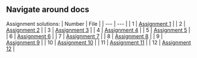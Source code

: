 ## Navigate around docs

Assignment solutions:
| Number | File |
| --- | --- |
| 1 | [Assignment 1](./solutions/assn-1.md) |
| 2 | [Assignment 2](./solutions/assn-2.md) |
| 3 | [Assignment 3](./solutions/assn-3.md) |
| 4 | [Assignment 4](./solutions/assn-4.md) |
| 5 | [Assignment 5](./solutions/assn-5.md) |
| 6 | [Assignment 6](./solutions/assn-6.md) |
| 7 | [Assignment 7](./solutions/assn-7.md) |
| 8 | [Assignment 8](./solutions/assn-8.md) |
| 9 | [Assignment 9](./solutions/assn-9.md) |
| 10 | [Assignment 10](./solutions/assn-10.md) |
| 11 | [Assignment 11](./solutions/assn-11.md) |
| 12 | [Assignment 12](./solutions/assn-12.md) |